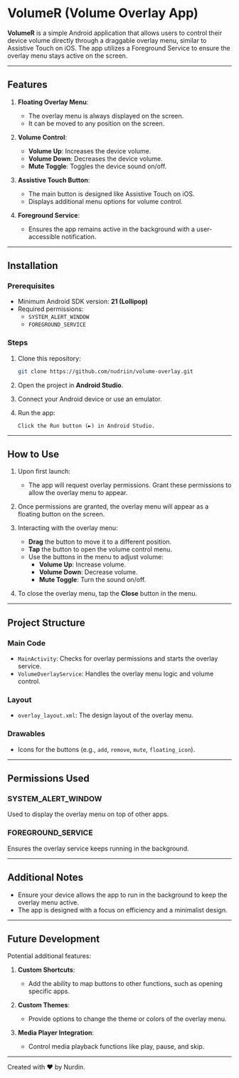 # VolumeR (Volume Overlay App)

**VolumeR** is a simple Android application that allows users to control their device volume directly through a draggable overlay menu, similar to Assistive Touch on iOS. The app utilizes a Foreground Service to ensure the overlay menu stays active on the screen.

---

## **Features**

1. **Floating Overlay Menu**:
   - The overlay menu is always displayed on the screen.
   - It can be moved to any position on the screen.
   
2. **Volume Control**:
   - **Volume Up**: Increases the device volume.
   - **Volume Down**: Decreases the device volume.
   - **Mute Toggle**: Toggles the device sound on/off.

3. **Assistive Touch Button**:
   - The main button is designed like Assistive Touch on iOS.
   - Displays additional menu options for volume control.

4. **Foreground Service**:
   - Ensures the app remains active in the background with a user-accessible notification.

---

## **Installation**

### **Prerequisites**
- Minimum Android SDK version: **21 (Lollipop)**
- Required permissions:
  - `SYSTEM_ALERT_WINDOW`
  - `FOREGROUND_SERVICE`

### **Steps**

1. Clone this repository:
   ```bash
   git clone https://github.com/nudriin/volume-overlay.git
   ```

2. Open the project in **Android Studio**.

3. Connect your Android device or use an emulator.

4. Run the app:
   ```
   Click the Run button (►) in Android Studio.
   ```

---

## **How to Use**

1. Upon first launch:
   - The app will request overlay permissions. Grant these permissions to allow the overlay menu to appear.

2. Once permissions are granted, the overlay menu will appear as a floating button on the screen.

3. Interacting with the overlay menu:
   - **Drag** the button to move it to a different position.
   - **Tap** the button to open the volume control menu.
   - Use the buttons in the menu to adjust volume:
     - **Volume Up**: Increase volume.
     - **Volume Down**: Decrease volume.
     - **Mute Toggle**: Turn the sound on/off.

4. To close the overlay menu, tap the **Close** button in the menu.

---

## **Project Structure**

### **Main Code**

- `MainActivity`: Checks for overlay permissions and starts the overlay service.
- `VolumeOverlayService`: Handles the overlay menu logic and volume control.

### **Layout**

- `overlay_layout.xml`: The design layout of the overlay menu.

### **Drawables**

- Icons for the buttons (e.g., `add`, `remove`, `mute`, `floating_icon`).

---

## **Permissions Used**

### **SYSTEM_ALERT_WINDOW**
Used to display the overlay menu on top of other apps.

### **FOREGROUND_SERVICE**
Ensures the overlay service keeps running in the background.

---

## **Additional Notes**

- Ensure your device allows the app to run in the background to keep the overlay menu active.
- The app is designed with a focus on efficiency and a minimalist design.

---

## **Future Development**

Potential additional features:

1. **Custom Shortcuts**:
   - Add the ability to map buttons to other functions, such as opening specific apps.

2. **Custom Themes**:
   - Provide options to change the theme or colors of the overlay menu.

3. **Media Player Integration**:
   - Control media playback functions like play, pause, and skip.

---


Created with ❤ by Nurdin.

